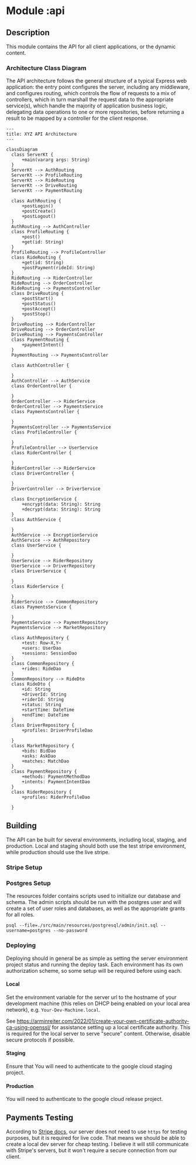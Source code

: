 # Module :api

## Description
This module contains the API for all client applications, or the dynamic content.

### Architecture Class Diagram
The API architecture follows the general structure of a typical Express
web application: the entry point configures the server, including any
middleware, and configures routing, which controls the flow of requests
to a mix of controllers, which in turn marshall the request data to the
appropriate service(s), which handle the majority of application
business logic, delegating data operations to one or more repositories,
before returning a result to be mapped by a controller for the client
response.

```mermaid
---
title: XYZ API Architecture
---

classDiagram
  class ServerKt {
      +main(vararg args: String)
  }
  ServerKt --> AuthRouting
  ServerKt --> ProfileRouting
  ServerKt --> RideRouting
  ServerKt --> DriveRouting
  ServerKt --> PaymentRouting
  
  class AuthRouting {
      +postLogin()
      +postCreate()
      +postLogout()
  }
  AuthRouting --> AuthController
  class ProfileRouting {
      +post()
      +get(id: String)
  }
  ProfileRouting --> ProfileController
  class RideRouting {
      +get(id: String)
      +postPayment(rideId: String)
  }
  RideRouting --> RiderController
  RideRouting --> OrderController
  RideRouting --> PaymentsController
  class DriveRouting {
      +postStart()
      +postStatus()
      +postAccept()
      +postStop()
  }
  DriveRouting --> RiderController
  DriveRouting --> OrderController
  DriveRouting --> PaymentsController
  class PaymentRouting {
      +paymentIntent()
  }
  PaymentRouting --> PaymentsController

  class AuthController {
      
  }
  AuthController --> AuthService
  class OrderController {
      
  }
  OrderController --> RiderService
  OrderController --> PaymentsService
  class PaymentsController {
      
  }
  PaymentsController --> PaymentsService
  class ProfileController { 
      
  }
  ProfileController --> UserService
  class RiderController {
      
  }
  RiderController --> RiderService
  class DriverController {
      
  }
  DriverController --> DriverService
  
  class EncryptionService {
      +encrypt(data: String): String
      +decrypt(data: String): String
  }
  class AuthService {
      
  }
  AuthService --> EncryptionService
  AuthService --> AuthRepository
  class UserService {
      
  }
  UserService --> RiderRepository
  UserService --> DriverRepository
  class DriverService {
      
  }
  class RiderService {
      
  }
  RiderService --> CommonRepository
  class PaymentsService {
      
  }
  PaymentsService --> PaymentRepository
  PaymentsService --> MarketRepository
  
  class AuthRepository {
      +test: Row~X,Y~
      +users: UserDao
      +sessions: SessionDao
  }
  class CommonRepository { 
      +rides: RideDao
  }
  CommonRepository --> RideDto
  class RideDto {
      +id: String
      +driverId: String
      +riderId: String
      +status: String
      +startTime: DateTime
      +endTime: DateTime
  }
  class DriverRepository {
      +profiles: DriverProfileDao
      
  }
  class MarketRepository {
      +bids: BidDao
      +asks: AskDao
      +matches: MatchDao
  }
  class PaymentRepository {
      +methods: PaymentMethodDao
      +intents: PaymentIntentDao
  }
  class RiderRepository {
      +profiles: RiderProfileDao
      
  }

```

## Building
The API can be built for several environments, including local, staging, and production. Local and
staging should both use the test stripe environment, while production should use the live stripe.

### Stripe Setup

### Postgres Setup
The resources folder contains scripts used to initialize our database and schema. The admin scripts
should be run with the postgres user and will create a set of user roles and databases, as well
as the appropriate grants for all roles.

```shell
psql --file=./src/main/resources/postgresql/admin/init.sql --username=postgres --no-password
```

### Deploying
Deploying should in general be as simple as setting the server environment project status and running
the deploy task. Each environment has its own authorization scheme, so some setup will be required
before using each.

#### Local
Set the environment variable for the server url to the hostname of your development machine (this
relies on DHCP being enabled on your local area network), e.g. `Your-Dev-Machine.local`.

See https://arminreiter.com/2022/01/create-your-own-certificate-authority-ca-using-openssl/ for
assistance setting up a local certificate authority. This is required for the local server to
serve "secure" content. Otherwise, disable secure protocols if possible.

#### Staging
Ensure that 
You will need to authenticate to the google cloud staging project.

#### Production
You will need to authenticate to the google cloud release project.

## Payments Testing
According to [Stripe docs](https://docs.stripe.com/payments/accept-a-payment-deferred?platform=web&type=payment#web-collect-payment-details), 
our server does not need to use `https` for testing purposes, but it is required for live code. That
means we should be able to create a local dev server for cheap testing. I believe it will still
communicate with Stripe's servers, but it won't require a secure connection from our client.
